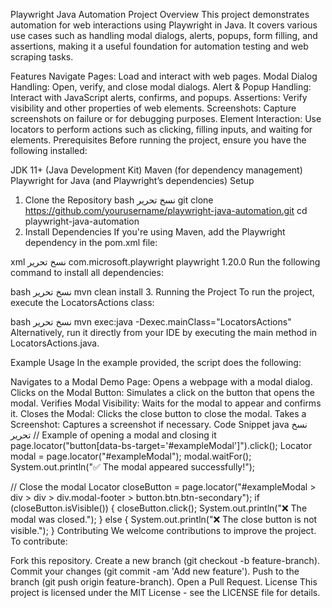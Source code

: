 Playwright Java Automation Project
Overview
This project demonstrates automation for web interactions using Playwright in Java. It covers various use cases such as handling modal dialogs, alerts, popups, form filling, and assertions, making it a useful foundation for automation testing and web scraping tasks.

Features
Navigate Pages: Load and interact with web pages.
Modal Dialog Handling: Open, verify, and close modal dialogs.
Alert & Popup Handling: Interact with JavaScript alerts, confirms, and popups.
Assertions: Verify visibility and other properties of web elements.
Screenshots: Capture screenshots on failure or for debugging purposes.
Element Interaction: Use locators to perform actions such as clicking, filling inputs, and waiting for elements.
Prerequisites
Before running the project, ensure you have the following installed:

JDK 11+ (Java Development Kit)
Maven (for dependency management)
Playwright for Java (and Playwright’s dependencies)
Setup
1. Clone the Repository
   bash
   نسخ
   تحرير
   git clone https://github.com/yourusername/playwright-java-automation.git
   cd playwright-java-automation
2. Install Dependencies
   If you're using Maven, add the Playwright dependency in the pom.xml file:

xml
نسخ
تحرير
<dependency>
<groupId>com.microsoft.playwright</groupId>
<artifactId>playwright</artifactId>
<version>1.20.0</version>
</dependency>
Run the following command to install all dependencies:

bash
نسخ
تحرير
mvn clean install
3. Running the Project
   To run the project, execute the LocatorsActions class:

bash
نسخ
تحرير
mvn exec:java -Dexec.mainClass="LocatorsActions"
Alternatively, run it directly from your IDE by executing the main method in LocatorsActions.java.

Example Usage
In the example provided, the script does the following:

Navigates to a Modal Demo Page: Opens a webpage with a modal dialog.
Clicks on the Modal Button: Simulates a click on the button that opens the modal.
Verifies Modal Visibility: Waits for the modal to appear and confirms it.
Closes the Modal: Clicks the close button to close the modal.
Takes a Screenshot: Captures a screenshot if necessary.
Code Snippet
java
نسخ
تحرير
// Example of opening a modal and closing it
page.locator("button[data-bs-target='#exampleModal']").click();
Locator modal = page.locator("#exampleModal");
modal.waitFor();
System.out.println("✅ The modal appeared successfully!");

// Close the modal
Locator closeButton = page.locator("#exampleModal > div > div > div.modal-footer > button.btn.btn-secondary");
if (closeButton.isVisible()) {
closeButton.click();
System.out.println("❌ The modal was closed.");
} else {
System.out.println("❌ The close button is not visible.");
}
Contributing
We welcome contributions to improve the project. To contribute:

Fork this repository.
Create a new branch (git checkout -b feature-branch).
Commit your changes (git commit -am 'Add new feature').
Push to the branch (git push origin feature-branch).
Open a Pull Request.
License
This project is licensed under the MIT License - see the LICENSE file for details.

